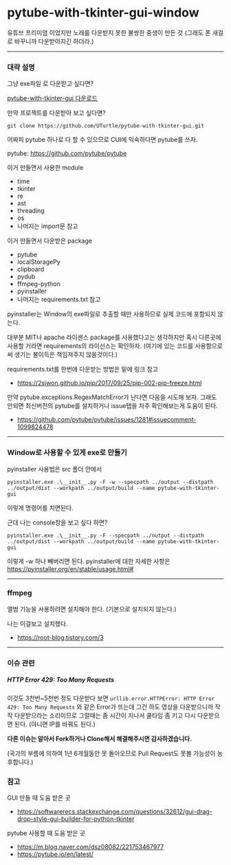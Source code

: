# pytube-with-tkinter-gui-window
유튜브 프리미엄 이었지만 노래를 다운받지 못한 불쌍한 중생이 만든 것 (그래도 폰 새걸로 바꾸니까 다운받아지긴 하더라.)

---

### 대략 설명

그냥 exe파일 로 다운받고 싶다면?

[pytube-with-tkinter-gui 다운로드](https://github.com/UTurtle/pytube-with-tkinter-gui/releases/)

만약 프로젝트를 다운받아 보고 싶다면?

`git clone https://github.com/UTurtle/pytube-with-tkinter-gui.git`

어짜피 pytube 하나로 다 할 수 있으므로 CUI에 익숙하다면 pytube를 쓰자.

pytube: https://github.com/pytube/pytube

이거 만들면서 사용한 module
- time
- tkinter
- re
- ast
- threading
- os
- 나머지는 import문 참고

이거 만들면서 다운받은 package
- pytube 
- localStoragePy
- clipboard
- pydub
- ffmpeg-python
- pyinstaller
- 나머지는 requirements.txt 참고


pyinstaller는 Window의 exe파일로 추출할 때만 사용하므로 실제 코드에 포함되지 않는다.


대부분 MIT나 apache 라이센스 package를 사용했다고는 생각하지만 혹시 다른곳에 사용할 거라면 
requirements의 라이선스는 확인하자.
(여기에 있는 코드를 사용함으로써 생기는 불이득은 책임져주지 않을것이다.)

requirements.txt를 한번에 다운받는 방법은 밑에 링크 참고
- https://2siwon.github.io/pip/2017/09/25/pip-002-pip-freeze.html


만약 pytube.exceptions.RegexMatchError가 난다면 다음을 시도해 보자.
그래도 안되면 최신버전의 pytube를 설치하거나 issue탭을 자주 확인해보는게 도움이 된다.
- https://github.com/pytube/pytube/issues/1281#issuecomment-1099824478


---

### Window로 사용할 수 있게 exe로 만들기


pyinstaller 사용법은
src 폴더 안에서

`pyinstaller.exe .\__init__.py -F -w --specpath ../output --distpath ../output/dist --workpath ../output/build --name pytube-with-tkinter-gui`

이렇게 명령어를 치면된다.

근대 나는 console창을 보고 싶다 하면?

`pyinstaller.exe .\__init__.py -F --specpath ../output --distpath ../output/dist --workpath ../output/build --name pytube-with-tkinter-gui`

이렇게 -w 하나 빼버리면 된다.
pyinstaller에 대한 자세한 사항은
https://pyinstaller.org/en/stable/usage.html#

---

### ffmpeg

앨범 기능을 사용하려면 설치해야 한다. (기본으로 설치되지 않는다.)

나는 이걸보고 설치했다.
- https://root-blog.tistory.com/3

---

### 이슈 관련

##### HTTP Error 429: Too Many Requests

이것도 3천번~5천번 정도 다운받다 보면 `urllib.error.HTTPError: HTTP Error 429: Too Many Requests` 와 같은 Error가 뜨는데
그건 하도 영상을 다운받으니까 작작 다운받으라는 소리이므로 그럴때는 좀 시간이 지나서 쿨타임 좀 키고 다시 다운받으면 된다.
(아니면 IP를 바꿔도 된다.)

**다른 이슈는 알아서 Fork하거나 Clone해서 해결해주시면 감사하겠습니다.**

(국가의 부름에 의하여 1년 6개월동안 못 돌아오므로 Pull Request도 못볼 가능성이 농후합니다.)

### 참고

GUI 만들 때 도움 받은 곳
- https://softwarerecs.stackexchange.com/questions/32612/gui-drag-drop-style-gui-builder-for-python-tkinter

pytube 사용할 때 도움 받은 곳
- https://m.blog.naver.com/dsz08082/221753467977
- https://pytube.io/en/latest/
